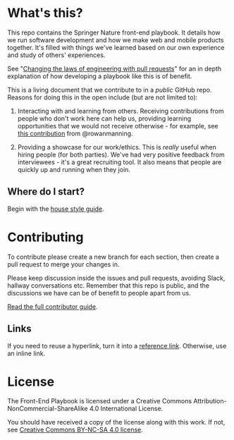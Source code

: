 # What's this?

This repo contains the Springer Nature front-end playbook. It details how we run software development and how we make web and mobile products together. It's filled with things we've learned based on our own experience and study of others' experiences.

See "[Changing the laws of engineering with pull requests]" for an in depth explanation of how developing a playbook like this is of benefit.

This is a living document that we contribute to in a _public_ GitHub repo. Reasons for doing this in the open include (but are not limited to):

1. Interacting with and learning from others. Receiving contributions from people who don't work here can help us, providing learning opportunities that we would not receive otherwise - for example, see [this contribution] from @rowanmanning.

1. Providing a showcase for our work/ethics. This is _really_ useful when hiring people (for both parties). We've had very positive feedback from interviewees - it's a great recruiting tool. It also means that people are quickly up and running when they join.

## Where do I start?

Begin with the [house style guide](practices/house-style.md). 

# Contributing

To contribute please create a new branch for each section, then create a pull request to merge your changes in.

Please keep discussion inside the issues and pull requests, avoiding Slack, hallway conversations etc. Remember that this repo is public, and the discussions we have can be of benefit to people apart from us.

[Read the full contributor guide](CONTRIBUTING.md).

## Links

If you need to reuse a hyperlink, turn it into a [reference link](https://daringfireball.net/projects/markdown/syntax#link). Otherwise, use an inline link.

# License

The Front-End Playbook is licensed under a Creative Commons Attribution-NonCommercial-ShareAlike 4.0 International License.

You should have received a copy of the license along with this work. If not, see [Creative Commons BY-NC-SA 4.0 license].

[this contribution]: https://github.com/springernature/frontend/pull/48#issuecomment-236139605
[Changing the laws of engineering with pull requests]: https://www.youtube.com/watch?v=YIpNpptGX6Q
[Creative Commons BY-NC-SA 4.0 license]: http://creativecommons.org/licenses/by-nc-sa/4.0/
